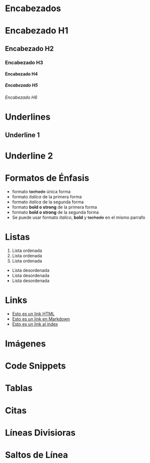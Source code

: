 # Encabezados
# Encabezado H1
## Encabezado H2
### Encabezado H3
#### Encabezado H4
##### Encabezado H5
###### Encabezado H6

#
# Underlines
Underline 1
-----------
Underline 2
===========

# Formatos de Énfasis
- formato ~~tachado~~ única forma
- formato *italica* de la primera forma
- formato _italica_ de la segunda forma
- formato **bold o strong** de la primera forma
- formato __bold o strong__ de la segunda forma
- Se puede usar formato *italico*, **bold** y ~~tachado~~ en el mismo parrafo

# Listas
1. Lista ordenada
2. Lista ordenada
3. Lista ordenada

- Lista desordenada
- Lista desordenada
- Lista desordenada

# Links
- <a href="http://www.google.com">Esto es un link HTML</a>
- [Esto es un link en Markdown](http://www.google.com)
- [Esto es un link al index](index.html)

# Imágenes


# Code Snippets


# Tablas


# Citas


# Líneas Divisioras


# Saltos de Línea

